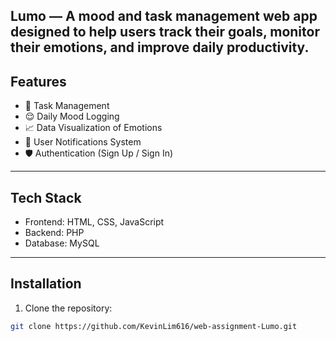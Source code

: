 Lumo — A mood and task management web app designed to help users track their goals, monitor their emotions, and improve daily productivity.
---
## Features
- 📅 Task Management
- 😌 Daily Mood Logging
- 📈 Data Visualization of Emotions
- 🔔 User Notifications System
- 🛡️ Authentication (Sign Up / Sign In)
---
## Tech Stack
- Frontend: HTML, CSS, JavaScript
- Backend: PHP
- Database: MySQL
---

## Installation
1. Clone the repository:
```bash
git clone https://github.com/KevinLim616/web-assignment-Lumo.git
